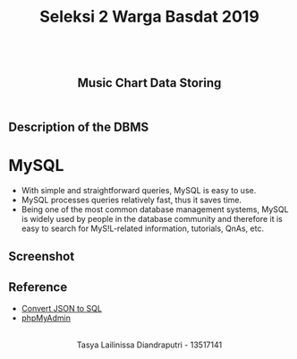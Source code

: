<h1 align="center">
  <br>
  Seleksi 2 Warga Basdat 2019
  <br>
  <br>
</h1>

<h2 align="center">
  <br>
  Music Chart Data Storing
  <br>
  <br>
</h2>

## Description of the DBMS

# MySQL

- With simple and straightforward queries, MySQL is easy to use.
- MySQL processes queries relatively fast, thus it saves time.
- Being one of the most common database management systems, MySQL is widely used by people in the database community and therefore it is easy to search for MyS!L-related information, tutorials, QnAs, etc.

## Screenshot



## Reference

- [Convert JSON to SQL](http://convertjson.com/json-to-sql.htm)
- [phpMyAdmin](https://www.phpmyadmin.net)

<p align="center">
  <br>
  Tasya Lailinissa Diandraputri - 13517141
  <br>
  <br>
</p>
